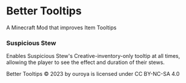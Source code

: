 # Better Tooltips

A Minecraft Mod that improves Item Tooltips

### Suspicious Stew

Enables Suspicious Stew's Creative-inventory-only tooltip at all times, allowing the player to see the effect and duration of their stews.

Better Tooltips © 2023 by ouroya is licensed under CC BY-NC-SA 4.0
